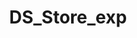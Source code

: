 ---
title: "DS_Store_exp"
description: "Tool to parse and extract information from .DS_Store files, which can reveal directory structures and filenames on macOS/iOS web servers."
platforms: ["linux", "macos", "cli"]
categories: ["OSINT", "Web"]
tags: ["ds-store", "information-disclosure", "macos-artifacts", "directory-enumeration", "web-reconnaissance"]
github: "https://github.com/lijiejie/ds_store_exp"
documentation: "https://github.com/lijiejie/ds_store_exp#readme"
---